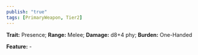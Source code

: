 ```yaml
---
publish: "true"
tags: [PrimaryWeapon, Tier2]
---
```

**Trait:** Presence; **Range:** Melee; **Damage:** d8+4 phy; **Burden:** One-Handed

**Feature:** -
